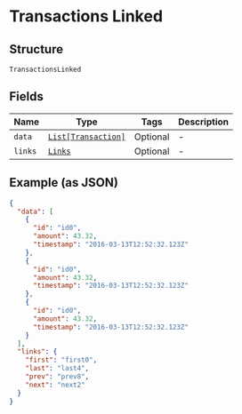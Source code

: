 
# Transactions Linked

## Structure

`TransactionsLinked`

## Fields

| Name | Type | Tags | Description |
|  --- | --- | --- | --- |
| `data` | [`List[Transaction]`](../../doc/models/transaction.md) | Optional | - |
| `links` | [`Links`](../../doc/models/links.md) | Optional | - |

## Example (as JSON)

```json
{
  "data": [
    {
      "id": "id0",
      "amount": 43.32,
      "timestamp": "2016-03-13T12:52:32.123Z"
    },
    {
      "id": "id0",
      "amount": 43.32,
      "timestamp": "2016-03-13T12:52:32.123Z"
    },
    {
      "id": "id0",
      "amount": 43.32,
      "timestamp": "2016-03-13T12:52:32.123Z"
    }
  ],
  "links": {
    "first": "first0",
    "last": "last4",
    "prev": "prev8",
    "next": "next2"
  }
}
```

